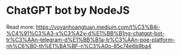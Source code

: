 # ChatGPT bot by NodeJS
Read more: https://vovanhoangtuan.medium.com/t%C3%B4i-%C4%91%C3%A3-x%C3%A2y-d%E1%BB%B1ng-chatgpt-bot-tr%C3%AAn-telegram-d%E1%BB%B1a-tr%C3%AAn-poe-platform-nh%C6%B0-th%E1%BA%BF-n%C3%A0o-85c74e6b9ba4
